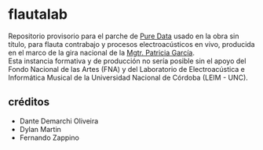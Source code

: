 # flautalab

Repositorio provisorio para el parche de [Pure Data](https://github.com/pure-data/pure-data) usado en la obra sin título, para flauta contrabajo y procesos electroacústicos en vivo, producida en el marco de la gira nacional de la [Mgtr. Patricia García](http://patriciagarcia.com.ar/).  
Esta instancia formativa y de producción no sería posible sin el apoyo del Fondo Nacional de las Artes (FNA) y del Laboratorio de Electroacústica e Informática Musical de la Universidad Nacional de Córdoba (LEIM - UNC).

## créditos

- Dante Demarchi Oliveira  
- Dylan Martin  
- Fernando Zappino
